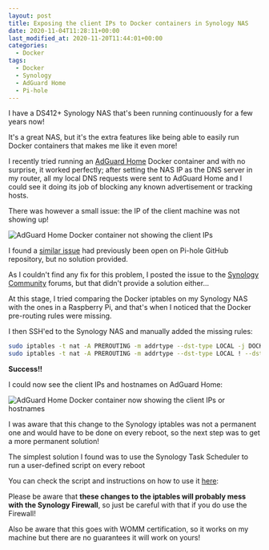 ```yaml
---
layout: post
title: Exposing the client IPs to Docker containers in Synology NAS
date: 2020-11-04T11:28:11+00:00
last_modified_at: 2020-11-20T11:44:01+00:00
categories:
  - Docker
tags:
  - Docker
  - Synology
  - AdGuard Home
  - Pi-hole
---
```


I have a DS412+ Synology NAS that's been running continuously for a few years now!

It's a great NAS, but it's the extra features like being able to easily run Docker containers that makes me like it even more!

I recently tried running an [AdGuard Home](https://adguard.com/en/adguard-home/overview.html) Docker container and with no surprise, it worked perfectly; after setting the NAS IP as the DNS server in my router, all my local DNS requests were sent to AdGuard Home and I could see it doing its job of blocking any known advertisement or tracking hosts.

There was however a small issue: the IP of the client machine was not showing up!

![AdGuard Home Docker container not showing the client IPs](/wp-content/uploads/2020/11/AdGuard-Home-no-client-IPs.png 'AdGuard Home Docker container not showing the client IPs')

I found a [similar issue](https://github.com/pi-hole/docker-pi-hole/issues/135) had previously been open on Pi-hole GitHub repository, but no solution provided.

As I couldn't find any fix for this problem, I posted the issue to the [Synology Community](https://community.synology.com/enu/forum/1/post/134465) forums, but that didn't provide a solution either...

At this stage, I tried comparing the Docker iptables on my Synology NAS with the ones in a Raspberry Pi, and that's when I noticed that the Docker pre-routing rules were missing.

I then SSH'ed to the Synology NAS and manually added the missing rules:

```bash
sudo iptables -t nat -A PREROUTING -m addrtype --dst-type LOCAL -j DOCKER
sudo iptables -t nat -A PREROUTING -m addrtype --dst-type LOCAL ! --dst 127.0.0.0/8 -j DOCKER
```

**Success!!**

I could now see the client IPs and hostnames on AdGuard Home:

![AdGuard Home Docker container now showing the client IPs or hostnames](/wp-content/uploads/2020/11/AdGuard-Home-client-IPs-and-hostnames.png 'AdGuard Home Docker container now showing the client IPs or hostnames')

I was aware that this change to the Synology iptables was not a permanent one and would have to be done on every reboot, so the next step was to get a more permanent solution!

The simplest solution I found was to use the Synology Task Scheduler to run a user-defined script on every reboot

You can check the script and instructions on how to use it [here](https://gist.github.com/pedrolamas/db809a2b9112166da4a2dbf8e3a72ae9):

<script src="https://gist.github.com/pedrolamas/db809a2b9112166da4a2dbf8e3a72ae9.js"></script>

Please be aware that **these changes to the iptables will probably mess with the Synology Firewall**, so just be careful with that if you do use the Firewall!

Also be aware that this goes with WOMM certification, so it works on my machine but there are no guarantees it will work on yours!
